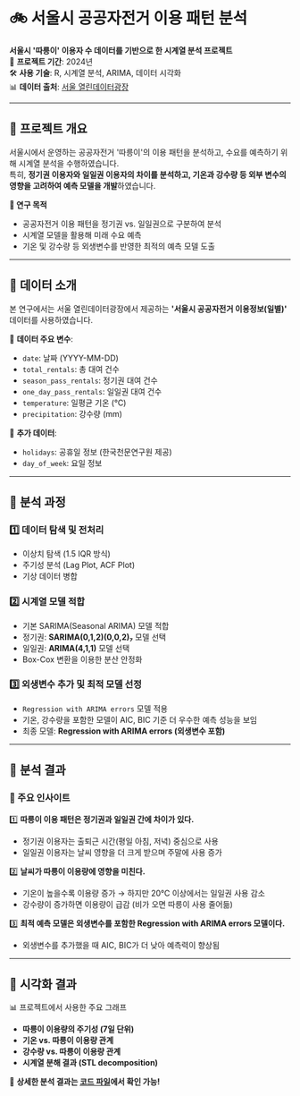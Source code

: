 # 🚲 서울시 공공자전거 이용 패턴 분석
**서울시 '따릉이' 이용자 수 데이터를 기반으로 한 시계열 분석 프로젝트**  
📅 **프로젝트 기간**: 2024년  
🛠 **사용 기술**: R, 시계열 분석, ARIMA, 데이터 시각화  
📊 **데이터 출처**: [서울 열린데이터광장](https://data.seoul.go.kr/)

---

## 🔹 프로젝트 개요
서울시에서 운영하는 공공자전거 '따릉이'의 이용 패턴을 분석하고, 수요를 예측하기 위해 시계열 분석을 수행하였습니다.  
특히, **정기권 이용자와 일일권 이용자의 차이를 분석하고, 기온과 강수량 등 외부 변수의 영향을 고려하여 예측 모델을 개발**하였습니다.

**🎯 연구 목적**
- 공공자전거 이용 패턴을 정기권 vs. 일일권으로 구분하여 분석
- 시계열 모델을 활용해 미래 수요 예측
- 기온 및 강수량 등 외생변수를 반영한 최적의 예측 모델 도출

---

## 🔹 데이터 소개
본 연구에서는 서울 열린데이터광장에서 제공하는 **'서울시 공공자전거 이용정보(일별)'** 데이터를 사용하였습니다.

📌 **데이터 주요 변수**:
- `date`: 날짜 (YYYY-MM-DD)
- `total_rentals`: 총 대여 건수
- `season_pass_rentals`: 정기권 대여 건수
- `one_day_pass_rentals`: 일일권 대여 건수
- `temperature`: 일평균 기온 (℃)
- `precipitation`: 강수량 (mm)

📌 **추가 데이터**:
- `holidays`: 공휴일 정보 (한국천문연구원 제공)
- `day_of_week`: 요일 정보

---

## 🔹 분석 과정
### **1️⃣ 데이터 탐색 및 전처리**
- 이상치 탐색 (1.5 IQR 방식)
- 주기성 분석 (Lag Plot, ACF Plot)
- 기상 데이터 병합

### **2️⃣ 시계열 모델 적합**
- 기본 SARIMA(Seasonal ARIMA) 모델 적합
- 정기권: **SARIMA(0,1,2)(0,0,2)₇** 모델 선택
- 일일권: **ARIMA(4,1,1)** 모델 선택
- Box-Cox 변환을 이용한 분산 안정화

### **3️⃣ 외생변수 추가 및 최적 모델 선정**
- `Regression with ARIMA errors` 모델 적용
- 기온, 강수량을 포함한 모델이 AIC, BIC 기준 더 우수한 예측 성능을 보임
- 최종 모델: **Regression with ARIMA errors (외생변수 포함)**

---

## 🔹 분석 결과
### **📌 주요 인사이트**
1️⃣ **따릉이 이용 패턴은 정기권과 일일권 간에 차이가 있다.**  
   - 정기권 이용자는 출퇴근 시간(평일 아침, 저녁) 중심으로 사용  
   - 일일권 이용자는 날씨 영향을 더 크게 받으며 주말에 사용 증가  

2️⃣ **날씨가 따릉이 이용량에 영향을 미친다.**  
   - 기온이 높을수록 이용량 증가 → 하지만 20℃ 이상에서는 일일권 사용 감소  
   - 강수량이 증가하면 이용량이 급감 (비가 오면 따릉이 사용 줄어듦)  

3️⃣ **최적 예측 모델은 외생변수를 포함한 Regression with ARIMA errors 모델이다.**  
   - 외생변수를 추가했을 때 AIC, BIC가 더 낮아 예측력이 향상됨  

---

## 🔹 시각화 결과
📊 프로젝트에서 사용한 주요 그래프  
- **따릉이 이용량의 주기성 (7일 단위)**
- **기온 vs. 따릉이 이용량 관계**
- **강수량 vs. 따릉이 이용량 관계**
- **시계열 분해 결과 (STL decomposition)**

📌 **상세한 분석 결과는 [코드 파일](./analysis_code.R)에서 확인 가능!**
